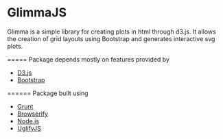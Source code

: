# GlimmaJS
Glimma is a simple library for creating plots in html through d3.js. It allows the creation of grid layouts using Bootstrap and generates interactive svg plots.

=====
Package depends mostly on features provided by
* [D3.js](http://d3js.org)
* [Bootstrap](http://getbootstrap.com/javascript/)

======
Package built using
* [Grunt](http://gruntjs.com)
* [Browserify](http://browserify.org)
* [Node.js](https://nodejs.org/en/)
* [UglifyJS](https://github.com/mishoo/UglifyJS)
